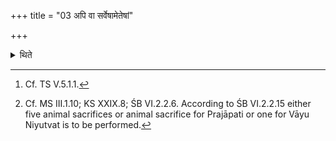 +++
title = "03 अपि वा सर्वेषामेतेषां"

+++

<details><summary>थिते</summary>

3. Or in stead of all (the animals)[^1] (the Adhvaryu) seizes a white, hornless he-goat for Vāyu Niyutvat.[^2]   

[^1]: Cf. TS V.5.1.1.   

[^2]: Cf. MS III.1.10; KS XXIX.8; ŚB VI.2.2.6. According to ŚB VI.2.2.15 either five animal sacrifices or animal sacrifice for Prajāpati or one for Vāyu Niyutvat is to be performed.  
</details>
